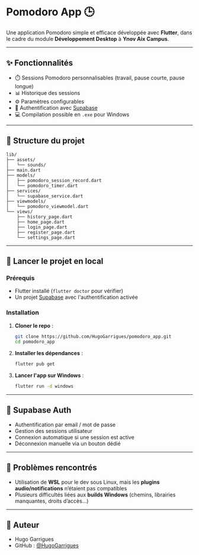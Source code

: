 # Pomodoro App 🕒

Une application Pomodoro simple et efficace développée avec **Flutter**, dans le cadre du module **Développement Desktop** à **Ynov Aix Campus**.

---

## ✨ Fonctionnalités

- ⏱️ Sessions Pomodoro personnalisables (travail, pause courte, pause longue)
- 📊 Historique des sessions
- ⚙️ Paramètres configurables
- 🔐 Authentification avec [Supabase](https://supabase.com/)
- 💻 Compilation possible en `.exe` pour Windows

---

## 🧱 Structure du projet

```
lib/
├── assets/
│   └── sounds/
├── main.dart
├── models/
│   ├── pomodoro_session_record.dart
│   └── pomodoro_timer.dart
├── services/
│   └── supabase_service.dart
├── viewmodels/
│   └── pomodoro_viewmodel.dart
└── views/
    ├── history_page.dart
    ├── home_page.dart
    ├── login_page.dart
    ├── register_page.dart
    └── settings_page.dart
```

---

## 🚀 Lancer le projet en local

### Prérequis

- Flutter installé (`flutter doctor` pour vérifier)
- Un projet [Supabase](https://supabase.com/) avec l'authentification activée

### Installation

1. **Cloner le repo** :
   ```bash
   git clone https://github.com/HugoGarrigues/pomodoro_app.git
   cd pomodoro_app
   ```

2. **Installer les dépendances** :
   ```bash
   flutter pub get
   ```

3. **Lancer l'app sur Windows** :
   ```bash
   flutter run -d windows
   ```

---

## 🔐 Supabase Auth

- Authentification par email / mot de passe
- Gestion des sessions utilisateur
- Connexion automatique si une session est active
- Déconnexion manuelle via un bouton dédié

---

## 🐛 Problèmes rencontrés

- Utilisation de **WSL** pour le dev sous Linux, mais les **plugins audio/notifications** n’étaient pas compatibles
- Plusieurs difficultés liées aux **builds Windows** (chemins, librairies manquantes, droits d’accès…)

---

## 🙌 Auteur

- Hugo Garrigues  
- GitHub : [@HugoGarrigues](https://github.com/HugoGarrigues)
